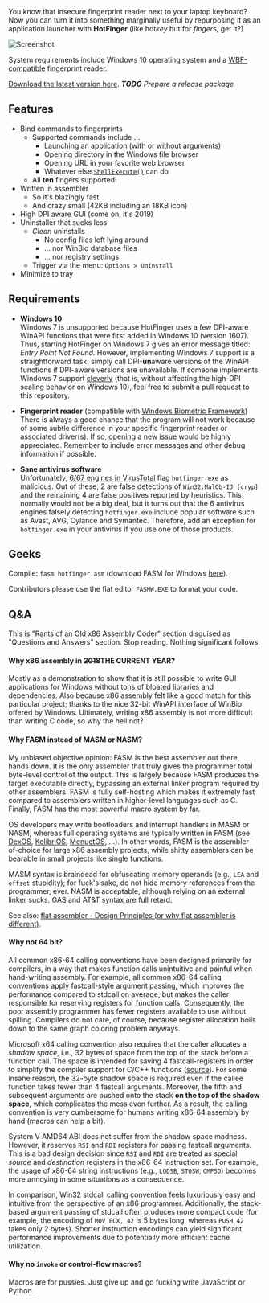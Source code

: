 You know that insecure fingerprint reader next to your laptop keyboard? Now you
can turn it into something marginally useful by repurposing it as an application
launcher with **HotFinger** (like hot*key* but for *finger*s, get it?)

![Screenshot](https://i.imgur.com/VAwqHb0.png)

System requirements include Windows 10 operating system and a
[WBF-compatible](https://docs.microsoft.com/en-us/windows/desktop/secbiomet/biometric-service-api-portal)
fingerprint reader.

[Download the latest version
here](https://github.com/resilar/HotFinger/releases/latest).
***TODO*** *Prepare a release package*


## Features

- Bind commands to fingerprints
  - Supported commands include ...
    - Launching an application (with or without arguments)
    - Opening directory in the Windows file browser
    - Opening URL in your favorite web browser
    - Whatever else
      [`ShellExecute()`](https://docs.microsoft.com/en-us/windows/desktop/api/shellapi/nf-shellapi-shellexecutea)
      can do
  - All **ten** fingers supported!
- Written in assembler
  - So it's blazingly fast
  - And crazy small (42KB including an 18KB icon)
- High DPI aware GUI (come on, it's 2019)
- Uninstaller that sucks less
  - *Clean* uninstalls
    - No config files left lying around
    - ... nor WinBio database files
    - ... nor registry settings
  - Trigger via the menu: `Options > Uninstall`
- Minimize to tray


## Requirements

- **Windows 10** \
  Windows 7 is unsupported because HotFinger uses a few DPI-aware WinAPI
  functions that were first added in Windows 10 (version 1607). Thus, starting
  HotFinger on Windows 7 gives an error message titled: *Entry Point Not Found*.
  However, implementing Windows 7 support is a straightforward task: simply call
  DPI-**un**aware versions of the WinAPI functions if DPI-aware versions are
  unavailable. If someone implements Windows 7 support
  [cleverly](https://docs.microsoft.com/en-us/windows/desktop/Dlls/using-run-time-dynamic-linking)
  (that is, without affecting the high-DPI scaling behavior on Windows 10), feel
  free to submit a pull request to this repository.

- **Fingerprint reader** (compatible with [Windows Biometric
  Framework](https://docs.microsoft.com/en-us/windows/desktop/secbiomet/biometric-service-api-portal)) \
  There is always a good chance that the program will not work because of some
  subtle difference in your specific fingerprint reader or associated driver(s).
  If so, [opening a new issue](https://github.com/resilar/HotFinger/issues/new)
  would be highly appreciated. Remember to include error messages and other
  debug information if possible.

- **Sane antivirus software** \
  Unfortunately, [6/67 engines in
  VirusTotal](https://www.virustotal.com/#/file-analysis/NzI2NmNkYWZjZjQ1NDlkNTEyMzQ1N2I2MGRmMmVkMzE6MTU0NzE0MjYyMg==)
  flag `hotfinger.exe` as malicious. Out of these, 2 are false detections of
  `Win32:MalOb-IJ [cryp]` and the remaining 4 are false positives reported by
  heuristics. This normally would not be a big deal, but it turns out that the 6
  antivirus engines falsely detecting `hotfinger.exe` include popular software
  such as Avast, AVG, Cylance and Symantec. Therefore, add an exception for
  `hotfinger.exe` in your antivirus if you use one of those products.


## Geeks

Compile: `fasm hotfinger.asm` (download FASM for Windows
[here](https://flatassembler.net/download.php)).

Contributors please use the flat editor `FASMW.EXE` to format your code.


## Q&A

This is "Rants of an Old x86 Assembly Coder" section disguised as "Questions and
Answers" section. Stop reading. Nothing significant follows.


#### Why x86 assembly in ~~2018~~THE CURRENT YEAR?

Mostly as a demonstration to show that it is still possible to write GUI
applications for Windows without tons of bloated libraries and dependencies.
Also because x86 assembly felt like a good match for this particular project;
thanks to the nice 32-bit WinAPI interface of WinBio offered by Windows.
Ultimately, writing x86 assembly is not more difficult than writing C code, so
why the hell not?


#### Why FASM instead of MASM or NASM?

My unbiased objective opinion: FASM is the best assembler out there, hands down.
It is the only assembler that truly gives the programmer total byte-level
control of the output. This is largely because FASM produces the target
executable directly, bypassing an external linker program required by other
assemblers. FASM is fully self-hosting which makes it extremely fast compared to
assemblers written in higher-level languages such as C. Finally, FASM has the
most powerful macro system by far.

OS developers may write bootloaders and interrupt handlers in MASM or NASM,
whereas full operating systems are typically written in FASM (see
[DexOS](http://dex-os.github.io/), [KolibriOS](http://www.kolibrios.org/en/),
[MenuetOS](http://menuetos.net/), ...). In other words, FASM is the
assembler-of-choice for large x86 assembly projects, while shitty assemblers can
be bearable in small projects like single functions.

MASM syntax is braindead for obfuscating memory operands (e.g., `LEA` and
`offset` stupidity); for fuck's sake, do not hide memory references from the
programmer, ever. NASM is acceptable, although relying on an external linker
sucks. GAS and AT&T syntax are full retard.

See also: [flat assembler - Design Principles (or why flat assembler is
different)](https://flatassembler.net/docs.php?article=design).


#### Why not 64 bit?

All common x86-64 calling conventions have been designed primarily for
compilers, in a way that makes function calls unintuitive and painful when
hand-writing assembly. For example, all common x86-64 calling conventions apply
fastcall-style argument passing, which improves the performance compared to
stdcall on average, but makes the caller responsible for reserving registers for
function calls. Consequently, the poor assembly programmer has fewer registers
available to use without spilling. Compilers do not care, of course, because
register allocation boils down to the same graph coloring problem anyways.

Microsoft x64 calling convention also requires that the caller allocates a
*shadow space*, i.e., 32 bytes of space from the top of the stack before a
function call. The space is intended for saving 4 fastcall-registers in order to
simplify the compiler support for C/C++ functions
([source](https://msdn.microsoft.com/en-us/library/ms235286.aspx)). For some
insane reason, the 32-byte shadow space is required even if the callee function
takes fewer than 4 fastcall arguments. Moreover, the fifth and subsequent
arguments are pushed onto the stack **on the top of the shadow space**, which
complicates the mess even further. As a result, the calling convention is very
cumbersome for humans writing x86-64 assembly by hand (macros can help a bit).

System V AMD64 ABI does not suffer from the shadow space madness. However, it
reserves `RSI` and `RDI` registers for passing fastcall arguments. This is a bad
design decision since `RSI` and `RDI` are treated as special *source* and
*destination* registers in the x86-64 instruction set. For example, the usage of
x86-64 string instructions (e.g., `LODSB`, `STOSW`, `CMPSD`) becomes more
annoying in some situations as a consequence.

In comparison, Win32 stdcall calling convention feels luxuriously easy and
intuitive from the perspective of an x86 programmer. Additionally, the
stack-based argument passing of stdcall often produces more compact code (for
example, the encoding of `MOV ECX, 42` is 5 bytes long, whereas `PUSH 42` takes
only 2 bytes). Shorter instruction encodings can yield significant performance
improvements due to potentially more efficient cache utilization.


#### Why no `invoke` or control-flow macros?

Macros are for pussies. Just give up and go fucking write JavaScript or Python.
